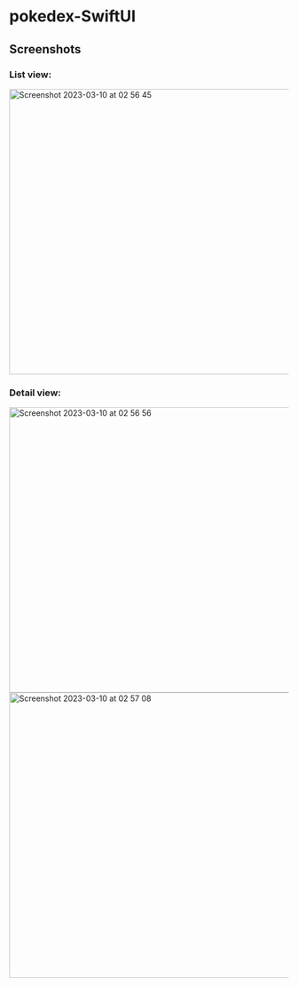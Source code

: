 # pokedex-SwiftUI
## Screenshots
### List view:
<img width="514" alt="Screenshot 2023-03-10 at 02 56 45" src="https://user-images.githubusercontent.com/81275903/224204486-2487fc97-dee4-4d9a-bd63-ef96d1c29b1e.png">

### Detail view:
<img width="514" alt="Screenshot 2023-03-10 at 02 56 56" src="https://user-images.githubusercontent.com/81275903/224204525-7e5cf2c4-e58c-4555-b741-2e42cf970b84.png">
<img width="514" alt="Screenshot 2023-03-10 at 02 57 08" src="https://user-images.githubusercontent.com/81275903/224204538-3655c49b-d16a-46f5-84c2-e525db6b3db5.png">
